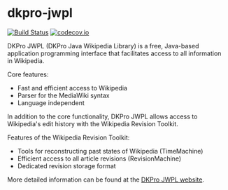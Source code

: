 # dkpro-jwpl
[![Build Status](https://travis-ci.org/dkpro/dkpro-jwpl.svg)](https://travis-ci.org/dkpro/dkpro-jwpl)
[![codecov.io](http://codecov.io/github/dkpro/dkpro-jwpl/coverage.svg?branch=master)](http://codecov.io/github/dkpro/dkpro-jwpl?branch=master)

DKPro JWPL (DKPro Java Wikipedia Library) is a free, Java-based application programming interface that facilitates access to all information in Wikipedia.

Core features:
   * Fast and efficient access to Wikipedia
   * Parser for the MediaWiki syntax
   * Language independent

In addition to the core functionality, DKPro JWPL allows access to Wikipedia's edit history with the Wikipedia Revision Toolkit.

Features of the Wikipedia Revision Toolkit:
   * Tools for reconstructing past states of Wikipedia (TimeMachine)
   * Efficient access to all article revisions (RevisionMachine)
   * Dedicated revision storage format

More detailed information can be found at the [DKPro JWPL website](https://dkpro.github.io/dkpro-jwpl/).
